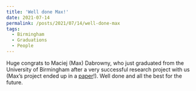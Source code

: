 ```yaml
---
title: 'Well done Max!'
date: 2021-07-14
permalink: /posts/2021/07/14/well-done-max
tags:
  - Birmingham
  - Graduations
  - People
---
```


Huge congrats to Maciej (Max) Dabrowny, who just graduated from the University of Birmingham after a very successful research project with us (Max’s project ended up in a [paper](<../../../../../index.html?p=4362>)!). Well done and all the best for the future.

